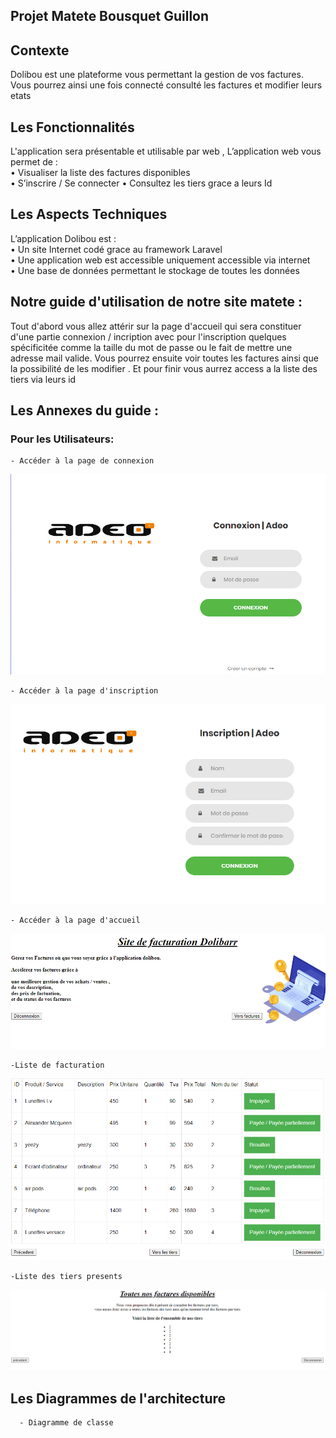## Projet Matete Bousquet Guillon

## Contexte  

Dolibou est une plateforme vous permettant la gestion de vos factures.<br>
Vous pourrez ainsi une fois connecté consulté les factures et modifier leurs etats

## Les Fonctionnalités
L'application sera présentable et utilisable par web ,
L’application web vous permet de :  
• Visualiser la liste des factures disponibles  
• S’inscrire / Se connecter
• Consultez les tiers grace a leurs Id 


## Les Aspects Techniques

L’application Dolibou est :  
• Un site Internet codé grace au framework Laravel  
• Une application web est accessible uniquement accessible via internet  
• Une base de données permettant le stockage de toutes les données    

## Notre guide d'utilisation de notre site matete : 
Tout d'abord vous allez attérir sur la page d'accueil qui sera constituer d'une partie connexion / incription
avec pour l'inscription quelques spécificitée comme la taille du mot de passe ou le fait de mettre une adresse mail valide.
Vous pourrez ensuite voir toutes les factures ainsi que la possibilité de les modifier .
Et pour finir vous aurrez access a la liste des tiers via leurs id 

## Les Annexes du guide :
### Pour les Utilisateurs:

    - Accéder à la page de connexion

![Image annexe](/public/img/connexion.PNG)

    - Accéder à la page d'inscription

![Image annexe](/public/img/Inscription.PNG)
   
    - Accéder à la page d'accueil

![Image annexe](/public/img/Accueil.PNG)

    -Liste de facturation

![Image annexe](/public/img/Facture.PNG)

    -Liste des tiers presents

![Image annexe](/public/img/tiers.PNG)


## Les Diagrammes de l'architecture

      - Diagramme de classe 


